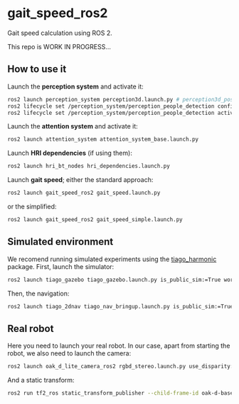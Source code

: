 # gait_speed_ros2

Gait speed calculation using ROS 2.

This repo is WORK IN PROGRESS...

## How to use it

Launch the **perception system** and activate it:
```bash
ros2 launch perception_system perception3d.launch.py # perception3d_pose_sim_kobuki.launch.py / perception3d_pose_sim_tiago.launch.py
ros2 lifecycle set /perception_system/perception_people_detection configure
ros2 lifecycle set /perception_system/perception_people_detection activate
```

Launch the **attention system** and activate it:
```bash
ros2 launch attention_system attention_system_base.launch.py 
```

Launch **HRI dependencies** (if using them):
```bash
ros2 launch hri_bt_nodes hri_dependencies.launch.py
```


Launch **gait speed**; either the standard approach:
```bash
ros2 launch gait_speed_ros2 gait_speed.launch.py
```
or the simplified:
```bash
ros2 launch gait_speed_ros2 gait_speed_simple.launch.py
```

## Simulated environment
We recomend running simulated experiments using the [tiago_harmonic](https://github.com/Tiago-Harmonic/tiago_harmonic.git) package. First, launch the simulator:
```bash
ros2 launch tiago_gazebo tiago_gazebo.launch.py is_public_sim:=True world_name:=house
```
Then, the navigation:
```bash
ros2 launch tiago_2dnav tiago_nav_bringup.launch.py is_public_sim:=True world_name:=small_house
```

## Real robot

Here you need to launch your real robot. In our case, apart from starting the robot, we also need to launch the camera:

```bash
ros2 launch oak_d_lite_camera_ros2 rgbd_stereo.launch.py use_disparity:=False use_lr_raw:=False use_pointcloud:=False
```

And a static transform:
```bash
ros2 run tf2_ros static_transform_publisher --child-frame-id oak-d-base-frame --frame-id base_footprint --x 0.0 --y 0.0 --z 1.0
```